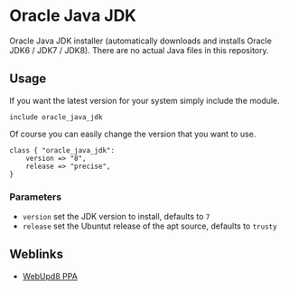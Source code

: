 # Oracle Java JDK

Oracle Java JDK installer (automatically downloads and installs Oracle JDK6 / JDK7 / JDK8). There are no actual Java files in this repository.

## Usage

If you want the latest version for your system simply include the module.

```
include oracle_java_jdk
```

Of course you can easily change the version that you want to use.

```
class { "oracle_java_jdk":
    version => "8",
    release => "precise",
}
```

### Parameters

* `version` set the JDK version to install, defaults to `7`
* `release` set the Ubuntut release of the apt source, defaults to `trusty`

## Weblinks

* [WebUpd8 PPA](https://launchpad.net/~webupd8team/+archive/java)
